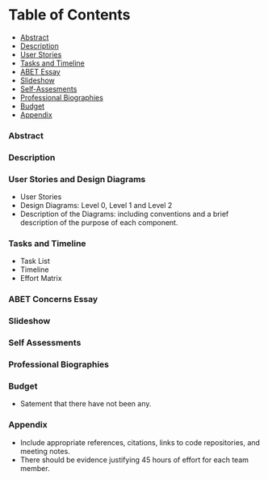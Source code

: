 # Table of Contents
* [Abstract](#abstract)
* [Description](#description)
* [User Stories](#user-stories-and-design-diagrams)
* [Tasks and Timeline](#tasks-and-timeline)
* [ABET Essay](#abet-concerns-essay)
* [Slideshow](#slideshow)
* [Self-Assesments](#self-assessments)
* [Professional Biographies](#professional-biographies)
* [Budget](#budget)
* [Appendix](#appendix)


### Abstract 
### Description
### User Stories and Design Diagrams
* User Stories
* Design Diagrams: Level 0, Level 1 and Level 2 
* Description of the Diagrams: including conventions and a brief description of the purpose of each component.
### Tasks and Timeline
* Task List
* Timeline
* Effort Matrix
### ABET Concerns Essay
### Slideshow
### Self Assessments
### Professional Biographies
### Budget
* Satement that there have not been any.
### Appendix
* Include appropriate references, citations, links to code repositories, and meeting notes.
* There should be evidence justifying 45 hours of effort for each team member.



